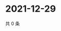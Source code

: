 # 2021-12-29

共 0 条

<!-- BEGIN WEIBO -->
<!-- 最后更新时间 Wed Dec 29 2021 18:00:57 GMT+0800 (China Standard Time) -->

<!-- END WEIBO -->
